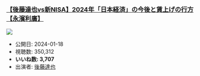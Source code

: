 ### [【後藤達也vs新NISA】2024年「日本経済」の今後と賃上げの行方【永濱利廣】](https://www.youtube.com/watch?v=0HJxbqQSS5w)
[![](https://img.youtube.com/vi/0HJxbqQSS5w/sddefault.jpg)](https://www.youtube.com/watch?v=0HJxbqQSS5w)
-   公開日: 2024-01-18
-   視聴数: 350,312
-   **いいね数: 3,707**
-   出演者: [後藤達也](/rehacq_fan/people/後藤達也 "wikilink")
